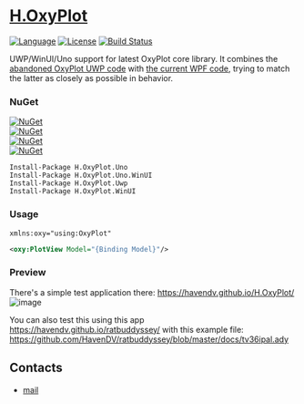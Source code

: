 # [H.OxyPlot](https://github.com/HavenDV/H.OxyPlot/) 

[![Language](https://img.shields.io/badge/language-C%23-blue.svg?style=flat-square)](https://github.com/HavenDV/H.OxyPlot/search?l=C%23&o=desc&s=&type=Code) 
[![License](https://img.shields.io/github/license/HavenDV/H.OxyPlot.svg?label=License&maxAge=86400)](LICENSE.md) 
[![Build Status](https://github.com/HavenDV/H.OxyPlot/actions/workflows/dotnet.yml/badge.svg)](https://github.com/HavenDV/H.OxyPlot/actions/workflows/dotnet.yml)

UWP/WinUI/Uno support for latest OxyPlot core library. 
It combines the [abandoned OxyPlot UWP code](https://github.com/oxyplot/oxyplot-uwp) 
with [the current WPF code](https://github.com/oxyplot/oxyplot/tree/develop/Source/OxyPlot.Wpf), 
trying to match the latter as closely as possible in behavior.

### NuGet

[![NuGet](https://img.shields.io/nuget/dt/H.OxyPlot.Uno.svg?style=flat-square&label=H.OxyPlot.Uno)](https://www.nuget.org/packages/H.OxyPlot.Uno/)  
[![NuGet](https://img.shields.io/nuget/dt/H.OxyPlot.Uno.WinUI.svg?style=flat-square&label=H.OxyPlot.Uno.WinUI)](https://www.nuget.org/packages/H.OxyPlot.Uno.WinUI/)  
[![NuGet](https://img.shields.io/nuget/dt/H.OxyPlot.Uwp.svg?style=flat-square&label=H.OxyPlot.Uwp)](https://www.nuget.org/packages/H.OxyPlot.Uwp/)  
[![NuGet](https://img.shields.io/nuget/dt/H.OxyPlot.WinUI.svg?style=flat-square&label=H.OxyPlot.WinUI)](https://www.nuget.org/packages/H.OxyPlot.WinUI/)  

```
Install-Package H.OxyPlot.Uno
Install-Package H.OxyPlot.Uno.WinUI
Install-Package H.OxyPlot.Uwp
Install-Package H.OxyPlot.WinUI
```

### Usage

```
xmlns:oxy="using:OxyPlot"
```
```xml
<oxy:PlotView Model="{Binding Model}"/>
```

### Preview
There's a simple test application there:
https://havendv.github.io/H.OxyPlot/
![image](https://user-images.githubusercontent.com/3002068/149247810-7563c479-bda4-49b3-9381-faa2b5bd4a41.png)

You can also test this using this app https://havendv.github.io/ratbuddyssey/ with this example file: 
https://github.com/HavenDV/ratbuddyssey/blob/master/docs/tv36ipal.ady

## Contacts
* [mail](mailto:havendv@gmail.com)